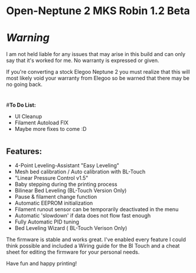 # Open-Neptune 2 MKS Robin 1.2 Beta 

# *****Warning*****

I am not held liable for any issues that may arise in this build and can only say that it's worked for me. No warranty is
expressed or given.

If you're converting a stock Elegoo Neptune 2 you must realize that this will most likely void your warranty 
from Elegoo so be warned that there may be no going back.
#


#**To Do List:**
 * UI Cleanup 
 * Filament Autoload FIX
 * Maybe more fixes to come :D
#



## Features:

 * 4-Point Leveling-Assistant "Easy Leveling"
 * Mesh bed calibration / Auto calibration with BL-Touch
 * "Linear Pressure Control v1.5" 
 * Baby stepping during the printing process
 * Bilinear Bed Leveling (BL-Touch Version Only)
 * Pause & filament change function
 * Automatic EEPROM initialization
 * Filament runout sensor can be temporarily deactivated in the menu
 * Automatic 'slowdown' if data does not flow fast enough
 * Fully Automatic PID tuning
 * Bed Leveling Wizard  ( BL-Touch Verison Only)

The firmware is stable and works great. I've enabled every feature I could think possible and included a Wiring guide for the Bl Touch and a cheat sheet for 
editing the firmware for your personal needs. 

Have fun and happy printing!





